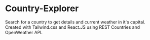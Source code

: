 # Country-Explorer
Search for a country to get details and current weather in it's capital.
Created with Tailwind.css and React.JS using REST Countries and OpenWeather API.